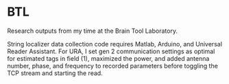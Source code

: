 # BTL
Research outputs from my time at the Brain Tool Laboratory. 

String localizer data collection code requires Matlab, Arduino, and Universal Reader Assistant. For URA, I set gen 2 communication settings as optimal for estimated tags in field (1), maximized the power, and added antenna number, phase, and frequency to recorded parameters before toggling the TCP stream and starting the read. 
